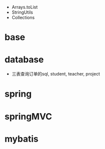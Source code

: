 - Arrays.toList
- StringUtils
- Collections

# base

# database
- 三表查询订单的sql, student, teacher, project

# spring

# springMVC

# mybatis